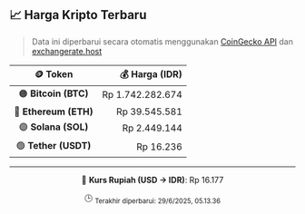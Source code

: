 

<!-- HARGA_KRIPTO -->
## 📈 Harga Kripto Terbaru

> Data ini diperbarui secara otomatis menggunakan [CoinGecko API](https://www.coingecko.com/) dan [exchangerate.host](https://exchangerate.host/)

<div align="center">

| 🪙 Token | 💰 Harga (IDR) |
|:------:|---------------:|
| 🟠 **Bitcoin (BTC)**   | Rp 1.742.282.674 |
| 🔵 **Ethereum (ETH)**  | Rp 39.545.581 |
| 🟣 **Solana (SOL)**    | Rp 2.449.144 |
| 🟢 **Tether (USDT)**   | Rp 16.236 |

---

💱 **Kurs Rupiah (USD → IDR)**: Rp 16.177

🕒 <sub>Terakhir diperbarui: 29/6/2025, 05.13.36</sub>

</div>
<!-- /HARGA_KRIPTO -->